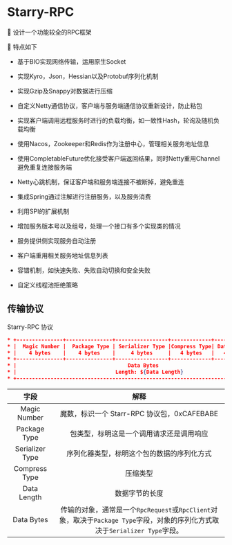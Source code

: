 # Starry-RPC

🥚 设计一个功能较全的RPC框架

🌾 特点如下

- 基于BIO实现网络传输，运用原生Socket

- 实现Kyro，Json，Hessian以及Protobuf序列化机制

- 实现Gzip及Snappy对数据进行压缩

- 自定义Netty通信协议，客户端与服务端通信协议重新设计，防止粘包

- 实现客户端调用远程服务时进行的负载均衡，如一致性Hash，轮询及随机负载均衡

- 使用Nacos，Zookeeper和Redis作为注册中心，管理相关服务地址信息

- 使用CompletableFuture优化接受客户端返回结果，同时Netty重用Channel避免重复连接服务端

- Netty心跳机制，保证客户端和服务端连接不被断掉，避免重连

- 集成Spring通过注解进行注册服务，以及服务消费

- 利用SPI的扩展机制

- 增加服务版本号以及组号，处理一个接口有多个实现类的情况

- 服务提供侧实现服务自动注册

- 客户端重用相关服务地址信息列表

- 容错机制，如快速失败、失败自动切换和安全失败

- 自定义线程池拒绝策略




## 传输协议

Starry-RPC 协议

~~~json
* +---------------+---------------+-----------------+-------------+-------------+
* |  Magic Number |  Package Type | Serializer Type |Compress Type| Data Length |
* |    4 bytes    |    4 bytes    |     4 bytes     |   4 bytes   |   4 bytes   |
* +---------------+---------------+-----------------+-------------+-------------+
* |                                    Data Bytes                               |
* |                                Length: ${Data Length}                       |
* +-----------------------------------------------------------------------------+
~~~

|      字段       |                             解释                             |
| :-------------: | :----------------------------------------------------------: |
|  Magic Number   |         魔数，标识一个 Starr-RPC 协议包，0xCAFEBABE          |
|  Package Type   |           包类型，标明这是一个调用请求还是调用响应           |
| Serializer Type |          序列化器类型，标明这个包的数据的序列化方式          |
|  Compress Type  |                           压缩类型                           |
|   Data Length   |                        数据字节的长度                        |
|   Data Bytes    | 传输的对象，通常是一个`RpcRequest`或`RpcClient`对象，取决于`Package Type`字段，对象的序列化方式取决于`Serializer Type`字段。 |
